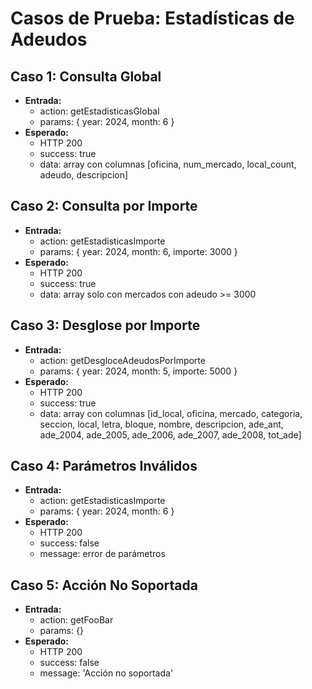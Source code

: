 # Casos de Prueba: Estadísticas de Adeudos

## Caso 1: Consulta Global
- **Entrada:**
  - action: getEstadisticasGlobal
  - params: { year: 2024, month: 6 }
- **Esperado:**
  - HTTP 200
  - success: true
  - data: array con columnas [oficina, num_mercado, local_count, adeudo, descripcion]

## Caso 2: Consulta por Importe
- **Entrada:**
  - action: getEstadisticasImporte
  - params: { year: 2024, month: 6, importe: 3000 }
- **Esperado:**
  - HTTP 200
  - success: true
  - data: array solo con mercados con adeudo >= 3000

## Caso 3: Desglose por Importe
- **Entrada:**
  - action: getDesgloceAdeudosPorImporte
  - params: { year: 2024, month: 5, importe: 5000 }
- **Esperado:**
  - HTTP 200
  - success: true
  - data: array con columnas [id_local, oficina, mercado, categoria, seccion, local, letra, bloque, nombre, descripcion, ade_ant, ade_2004, ade_2005, ade_2006, ade_2007, ade_2008, tot_ade]

## Caso 4: Parámetros Inválidos
- **Entrada:**
  - action: getEstadisticasImporte
  - params: { year: 2024, month: 6 }
- **Esperado:**
  - HTTP 200
  - success: false
  - message: error de parámetros

## Caso 5: Acción No Soportada
- **Entrada:**
  - action: getFooBar
  - params: {}
- **Esperado:**
  - HTTP 200
  - success: false
  - message: 'Acción no soportada'
